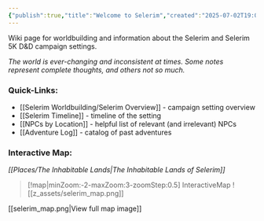```yaml
---
{"publish":true,"title":"Welcome to Selerim","created":"2025-07-02T19:01:27.000-04:00","modified":"2025-10-09T16:44:50.535-04:00","published":"2025-10-09T16:44:50.535-04:00","cssclasses":""}
---
```


Wiki page for worldbuilding and information about the Selerim and Selerim 5K D&D campaign settings.

*The world is ever-changing and inconsistent at times. Some notes represent complete thoughts, and others not so much.*

### Quick-Links:
- [[Selerim Worldbuilding/Selerim Overview]] - campaign setting overview
- [[Selerim Timeline]] - timeline of the setting
- [[NPCs by Location]] - helpful list of relevant (and irrelevant) NPCs
- [[Adventure Log]] - catalog of past adventures

### Interactive Map:
*[[Places/The Inhabitable Lands\|The Inhabitable Lands of Selerim]]*
> [!map|minZoom:-2-maxZoom:3-zoomStep:0.5] InteractiveMap
> ![[z_assets/selerim_map.png]]

[[selerim_map.png|View full map image]]